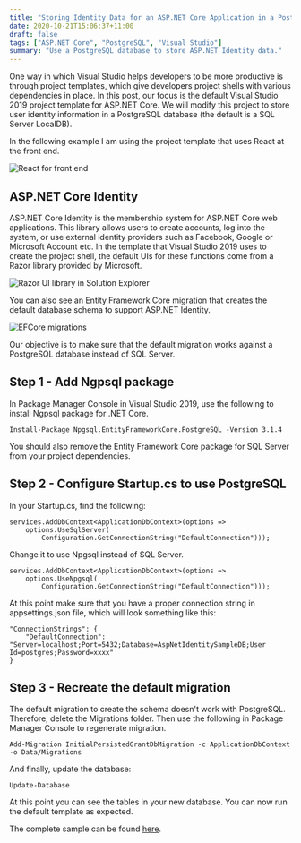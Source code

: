 ```yaml
---
title: "Storing Identity Data for an ASP.NET Core Application in a PostgreSQL Database" 
date: 2020-10-21T15:06:37+11:00
draft: false
tags: ["ASP.NET Core", "PostgreSQL", "Visual Studio"]
summary: "Use a PostgreSQL database to store ASP.NET Identity data."
---
```

One way in which Visual Studio helps developers to be more productive is through project templates, which give developers project shells with various dependencies in place.  In this post, our focus is the default Visual Studio 2019 project template for ASP.NET Core.  We will modify this project to store user identity information in a PostgreSQL database (the default is a SQL Server LocalDB).

In the following example I am using the project template that uses React at the front end.

![React for front end](/img/storing-identity-data-in-postgres-in-asp-net-core-app/reactjs.jpg)
## ASP.NET Core Identity
ASP.NET Core Identity is the membership system for ASP.NET Core web applications.  This library allows users to create accounts, log into the system, or use external identity providers such as Facebook, Google or Microsoft Account etc.  In the template that Visual Studio 2019 uses to create the project shell, the default UIs for these functions come from a Razor library provided by Microsoft.

![Razor UI library in Solution Explorer](/img/storing-identity-data-in-postgres-in-asp-net-core-app/first.jpg)

You can also see an Entity Framework Core migration that creates the default database schema to support ASP.NET Identity.

![EFCore migrations](/img/storing-identity-data-in-postgres-in-asp-net-core-app/second.jpg)

Our objective is to make sure that the default migration works against a PostgreSQL database instead of SQL Server.

## Step 1 - Add Ngpsql package

In Package Manager Console in Visual Studio 2019, use the following to install Ngpsql package for .NET Core.

```code
Install-Package Npgsql.EntityFrameworkCore.PostgreSQL -Version 3.1.4
```
You should also remove the Entity Framework Core package for SQL Server from your project dependencies.

## Step 2 - Configure Startup.cs to use PostgreSQL

In your Startup.cs, find the following:
```code
services.AddDbContext<ApplicationDbContext>(options =>
    options.UseSqlServer(
        Configuration.GetConnectionString("DefaultConnection")));
```
Change it to use Npgsql instead of SQL Server.

```code
services.AddDbContext<ApplicationDbContext>(options =>
    options.UseNpgsql(
        Configuration.GetConnectionString("DefaultConnection")));
```
At this point make sure that you have a proper connection string in appsettings.json file, which will look something like this:

```code
"ConnectionStrings": {
    "DefaultConnection": "Server=localhost;Port=5432;Database=AspNetIdentitySampleDB;User Id=postgres;Password=xxxx"
}
```
## Step 3 - Recreate the default migration

The default migration to create the schema doesn't work with PostgreSQL.  Therefore, delete the Migrations folder.  Then use the following in Package Manager Console to regenerate migration.

```code
Add-Migration InitialPersistedGrantDbMigration -c ApplicationDbContext -o Data/Migrations
```
And finally, update the database:

```code
Update-Database
```

At this point you can see the tables in your new database.  You can now run the default template as expected.

The complete sample can be found <a href="https://github.com/salmanalibanani/AspNetIdentitySample" target="blank">here</a>.






